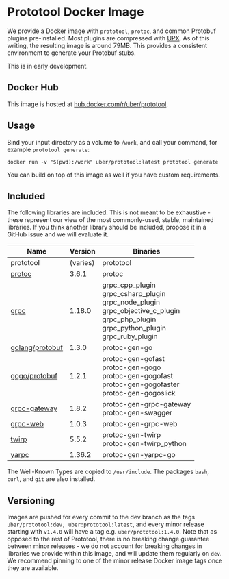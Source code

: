 # Prototool Docker Image

We provide a Docker image with `prototool`, `protoc`, and common Protobuf plugins pre-installed.
Most plugins are compressed with [UPX](https://github.com/upx/upx). As of this writing, the resulting
image is around 79MB. This provides a consistent environment to generate your Protobuf stubs.

This is in early development.

## Docker Hub

This image is hosted at [hub.docker.com/r/uber/prototool](https://hub.docker.com/r/uber/prototool).

## Usage

Bind your input directory as a volume to `/work`, and call your command, for example `prototool generate`:

```
docker run -v "$(pwd):/work" uber/prototool:latest prototool generate
```

You can build on top of this image as well if you have custom requirements.

## Included

The following libraries are included. This is not meant to be exhaustive - these represent our view of the most
commonly-used, stable, maintained libraries. If you think another library should be included, propose it in
a GitHub issue and we will evaluate it.

| Name | Version | Binaries |
| --- | --- | --- |
| prototool | (varies) | prototool |
| [protoc] | 3.6.1 | protoc |
| [grpc] | 1.18.0 | grpc_cpp_plugin<br>grpc_csharp_plugin<br>grpc_node_plugin<br>grpc_objective_c_plugin<br>grpc_php_plugin<br>grpc_python_plugin<br>grpc_ruby_plugin |
| [golang/protobuf] | 1.3.0 | protoc-gen-go |
| [gogo/protobuf] | 1.2.1 | protoc-gen-gofast<br>protoc-gen-gogo<br>protoc-gen-gogofast<br>protoc-gen-gogofaster<br>protoc-gen-gogoslick |
| [grpc-gateway] | 1.8.2 | protoc-gen-grpc-gateway<br>protoc-gen-swagger |
| [grpc-web] | 1.0.3 | protoc-gen-grpc-web |
| [twirp] | 5.5.2 | protoc-gen-twirp<br>protoc-gen-twirp_python |
| [yarpc] | 1.36.2 | protoc-gen-yarpc-go |

The Well-Known Types are copied to `/usr/include`. The packages `bash`, `curl`, and `git` are also installed.

## Versioning

Images are pushed for every commit to the dev branch as the tags `uber/prototool:dev, uber:prototool:latest`, and
every minor release starting with `v1.4.0` will have a tag e.g. `uber/prototool:1.4.0`. Note that as opposed
to the rest of Prototool, there is no breaking change guarantee between minor releases - we do not account
for breaking changes in libraries we provide within this image, and will update them regularly on `dev`.
We recommend pinning to one of the minor release Docker image tags once they are available.

[protoc]: https://github.com/protocolbuffers/protobuf
[grpc]: https://github.com/grpc/grpc
[golang/protobuf]: https://github.com/golang/protobuf
[gogo/protobuf]: https://github.com/gogo/protobuf
[grpc-gateway]: https://github.com/grpc-ecosystem/grpc-gateway
[grpc-web]: https://github.com/grpc/grpc-web
[twirp]: https://github.com/twitchtv/twirp
[yarpc]: https://github.com/yarpc/yarpc-go
